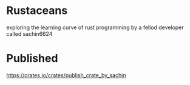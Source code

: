 # Rustaceans
exploring the learning curve of rust programming by a fellod developer called sachin6624

# Published
https://crates.io/crates/publish_crate_by_sachin